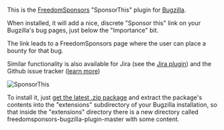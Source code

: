 This is the [FreedomSponsors](http://www.freedomsponsors.org) "SponsorThis"
plugin for [Bugzilla](http://www.bugzilla.org/).

When installed, it will add a nice, discrete "Sponsor this" link on your
Bugzilla's bug pages, just below the "Importance" bit.

The link leads to a FreedomSponsors page where the user can place a bounty for
that bug.

Similar functionality is also available for Jira (see the [Jira plugin](https://github.com/freedomsponsors/freedomsponsors-jira-plugin)) and the Github issue tracker ([learn more](http://blog.freedomsponsors.org/freedomsponsors-github-integration/))

![SponsorThis](http://freedomsponsors.github.com/freedomsponsors-bugzilla-plugin/screenshot.png)


To install it, just
[get the latest .zip package](https://github.com/Wurblzap/freedomsponsors-bugzilla-plugin/archive/master.zip)
and extract the package's contents into the "extensions" subdirectory of your
Bugzilla installation, so that inside the "extensions" directory there is a
new directory called freedomsponsors-bugzilla-plugin-master with some content.
